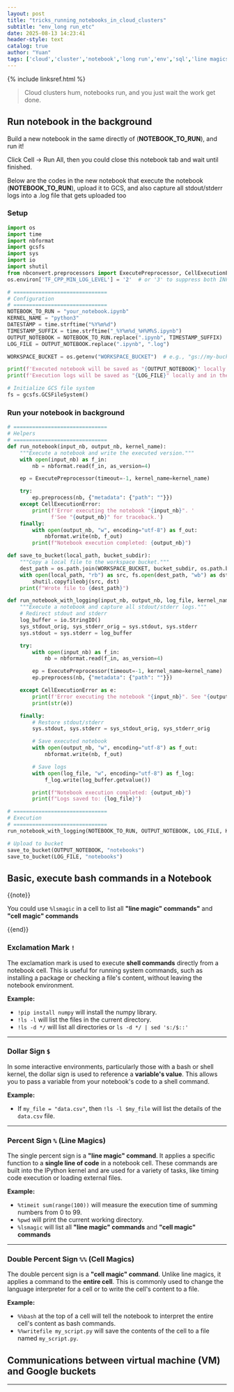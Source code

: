 ```yaml
---
layout: post
title: "tricks_running_notebooks_in_cloud_clusters"
subtitle: "env_long run_etc"
date: 2025-08-13 14:23:41
header-style: text
catalog: true
author: "Yuan"
tags: ['cloud','cluster','notebook','long run','env','sql','line magics','cell magics']
---
```

{% include linksref.html %}
>Cloud clusters hum, notebooks run, and you just wait the work get done.

## Run notebook in the background
Build a new notebook in the same directly of (**NOTEBOOK_TO_RUN**), and run it!

Click  Cell -> Run All, then you could close this notebook tab and wait until finished.

Below are the codes in the new notebook that execute the notebook (**NOTEBOOK_TO_RUN**), upload it to GCS, and also capture all stdout/stderr logs into a .log file that gets uploaded too

### Setup
```python
import os
import time
import nbformat
import gcsfs
import sys
import io
import shutil
from nbconvert.preprocessors import ExecutePreprocessor, CellExecutionError
os.environ['TF_CPP_MIN_LOG_LEVEL'] = '2'  # or '3' to suppress both INFO and WARNING logs

# ==============================
# Configuration
# ==============================
NOTEBOOK_TO_RUN = "your_notebook.ipynb"
KERNEL_NAME = "python3"
DATESTAMP = time.strftime("%Y%m%d")
TIMESTAMP_SUFFIX = time.strftime("_%Y%m%d_%H%M%S.ipynb")
OUTPUT_NOTEBOOK = NOTEBOOK_TO_RUN.replace(".ipynb", TIMESTAMP_SUFFIX)
LOG_FILE = OUTPUT_NOTEBOOK.replace(".ipynb", ".log")

WORKSPACE_BUCKET = os.getenv("WORKSPACE_BUCKET")  # e.g., "gs://my-bucket"

print(f'Executed notebook will be saved as "{OUTPUT_NOTEBOOK}" locally and in the workspace bucket.')
print(f'Execution logs will be saved as "{LOG_FILE}" locally and in the workspace bucket.')

# Initialize GCS file system
fs = gcsfs.GCSFileSystem()
```

### Run your notebook in background
```python
# ==============================
# Helpers
# ==============================
def run_notebook(input_nb, output_nb, kernel_name):
    """Execute a notebook and write the executed version."""
    with open(input_nb) as f_in:
        nb = nbformat.read(f_in, as_version=4)

    ep = ExecutePreprocessor(timeout=-1, kernel_name=kernel_name)

    try:
        ep.preprocess(nb, {"metadata": {"path": ""}})
    except CellExecutionError:
        print(f'Error executing the notebook "{input_nb}". '
              f'See "{output_nb}" for traceback.')
    finally:
        with open(output_nb, "w", encoding="utf-8") as f_out:
            nbformat.write(nb, f_out)
        print(f"Notebook execution completed: {output_nb}")

def save_to_bucket(local_path, bucket_subdir):
    """Copy a local file to the workspace bucket."""
    dest_path = os.path.join(WORKSPACE_BUCKET, bucket_subdir, os.path.basename(local_path))
    with open(local_path, "rb") as src, fs.open(dest_path, "wb") as dst:
        shutil.copyfileobj(src, dst)
    print(f"Wrote file to {dest_path}")

def run_notebook_with_logging(input_nb, output_nb, log_file, kernel_name):
    """Execute a notebook and capture all stdout/stderr logs."""
    # Redirect stdout and stderr
    log_buffer = io.StringIO()
    sys_stdout_orig, sys_stderr_orig = sys.stdout, sys.stderr
    sys.stdout = sys.stderr = log_buffer

    try:
        with open(input_nb) as f_in:
            nb = nbformat.read(f_in, as_version=4)

        ep = ExecutePreprocessor(timeout=-1, kernel_name=kernel_name)
        ep.preprocess(nb, {"metadata": {"path": ""}})

    except CellExecutionError as e:
        print(f'Error executing the notebook "{input_nb}". See "{output_nb}" for traceback.')
        print(str(e))

    finally:
        # Restore stdout/stderr
        sys.stdout, sys.stderr = sys_stdout_orig, sys_stderr_orig

        # Save executed notebook
        with open(output_nb, "w", encoding="utf-8") as f_out:
            nbformat.write(nb, f_out)

        # Save logs
        with open(log_file, "w", encoding="utf-8") as f_log:
            f_log.write(log_buffer.getvalue())

        print(f"Notebook execution completed: {output_nb}")
        print(f"Logs saved to: {log_file}")

# ==============================
# Execution
# ==============================
run_notebook_with_logging(NOTEBOOK_TO_RUN, OUTPUT_NOTEBOOK, LOG_FILE, KERNEL_NAME)

# Upload to bucket
save_to_bucket(OUTPUT_NOTEBOOK, "notebooks")
save_to_bucket(LOG_FILE, "notebooks")

```

## Basic, execute bash commands in a Notebook
{{note}} <p>You could use <code>%lsmagic</code> in a cell to list all <b>"line magic" commands"</b> and <b>"cell magic" commands</b></p>
{{end}}

### Exclamation Mark `!`

The exclamation mark is used to execute **shell commands** directly from a notebook cell. This is useful for running system commands, such as installing a package or checking a file's content, without leaving the notebook environment.

**Example:**
* `!pip install numpy` will install the numpy library.
* `!ls -l` will list the files in the current directory.
* `!ls -d */` will list all directories or `ls -d */ | sed 's:/$::'`

---

### Dollar Sign `$`

In some interactive environments, particularly those with a bash or shell kernel, the dollar sign is used to reference a **variable's value**. This allows you to pass a variable from your notebook's code to a shell command.

**Example:**
* If `my_file = "data.csv"`, then `!ls -l $my_file` will list the details of the `data.csv` file.

---

### Percent Sign `%` (Line Magics)

The single percent sign is a **"line magic" command**. It applies a specific function to a **single line of code** in a notebook cell. These commands are built into the IPython kernel and are used for a variety of tasks, like timing code execution or loading external files.

**Example:**
* `%timeit sum(range(100))` will measure the execution time of summing numbers from 0 to 99.
* `%pwd` will print the current working directory.
* `%lsmagic` will list all **"line magic" commands** and **"cell magic" commands**

---

### Double Percent Sign `%%` (Cell Magics)

The double percent sign is a **"cell magic" command**. Unlike line magics, it applies a command to the **entire cell**. This is commonly used to change the language interpreter for a cell or to write the cell's content to a file.

**Example:**
* `%%bash` at the top of a cell will tell the notebook to interpret the entire cell's content as bash commands.
* `%%writefile my_script.py` will save the contents of the cell to a file named `my_script.py`.


## Communications between virtual machine (VM) and Google buckets

---
